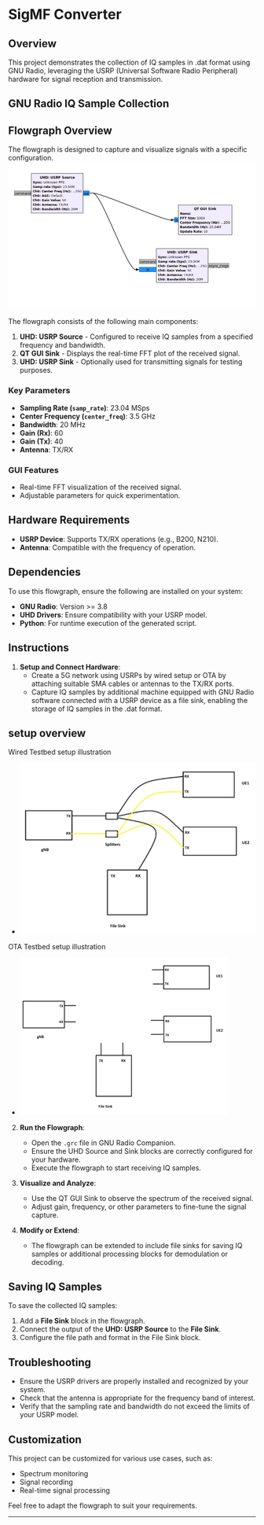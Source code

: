 # SigMF Converter
## Overview
This project demonstrates the collection of IQ samples in .dat format using GNU Radio, leveraging the USRP (Universal Software Radio Peripheral) hardware for signal reception and transmission. 

## GNU Radio IQ Sample Collection
## Flowgraph Overview
The flowgraph is designed to capture and visualize signals with a specific configuration.
![GNU flowgarph](https://github.com/Mohammed24699/IQ-samples-collection/blob/main/flowgarph.png)


The flowgraph consists of the following main components:
1. **UHD: USRP Source** - Configured to receive IQ samples from a specified frequency and bandwidth.
2. **QT GUI Sink** - Displays the real-time FFT plot of the received signal.
3. **UHD: USRP Sink** - Optionally used for transmitting signals for testing purposes.

### Key Parameters

- **Sampling Rate (`samp_rate`)**: 23.04 MSps
- **Center Frequency (`center_freq`)**: 3.5 GHz
- **Bandwidth**: 20 MHz
- **Gain (Rx)**: 60
- **Gain (Tx)**: 40
- **Antenna**: TX/RX

### GUI Features
- Real-time FFT visualization of the received signal.
- Adjustable parameters for quick experimentation.

## Hardware Requirements

- **USRP Device**: Supports TX/RX operations (e.g., B200, N210).
- **Antenna**: Compatible with the frequency of operation.

## Dependencies

To use this flowgraph, ensure the following are installed on your system:
- **GNU Radio**: Version >= 3.8
- **UHD Drivers**: Ensure compatibility with your USRP model.
- **Python**: For runtime execution of the generated script.

## Instructions

1. **Setup and Connect Hardware**:
   -  Create a 5G network using USRPs by wired setup or OTA by attaching suitable SMA cables or antennas to the TX/RX ports.
   -  Capture IQ samples by additional machine equipped with GNU Radio software connected with a USRP device as a file sink, enabling the storage of IQ samples in the .dat format.

## setup overview
Wired Testbed setup illustration  
   -  ![Wired setup](https://github.com/Mohammed24699/IQ-samples-collection/blob/main/wired%20setup.png)

OTA Testbed setup illustration  
   -  ![Antenna setup](https://github.com/Mohammed24699/IQ-samples-collection/blob/main/antenna%20setup.png)


2. **Run the Flowgraph**:
   - Open the `.grc` file in GNU Radio Companion.
   - Ensure the UHD Source and Sink blocks are correctly configured for your hardware.
   - Execute the flowgraph to start receiving IQ samples.

3. **Visualize and Analyze**:
   - Use the QT GUI Sink to observe the spectrum of the received signal.
   - Adjust gain, frequency, or other parameters to fine-tune the signal capture.

4. **Modify or Extend**:
   - The flowgraph can be extended to include file sinks for saving IQ samples or additional processing blocks for demodulation or decoding.

## Saving IQ Samples

To save the collected IQ samples:
1. Add a **File Sink** block in the flowgraph.
2. Connect the output of the **UHD: USRP Source** to the **File Sink**.
3. Configure the file path and format in the File Sink block.

## Troubleshooting

- Ensure the USRP drivers are properly installed and recognized by your system.
- Check that the antenna is appropriate for the frequency band of interest.
- Verify that the sampling rate and bandwidth do not exceed the limits of your USRP model.

## Customization

This project can be customized for various use cases, such as:
- Spectrum monitoring
- Signal recording
- Real-time signal processing

Feel free to adapt the flowgraph to suit your requirements.

---

